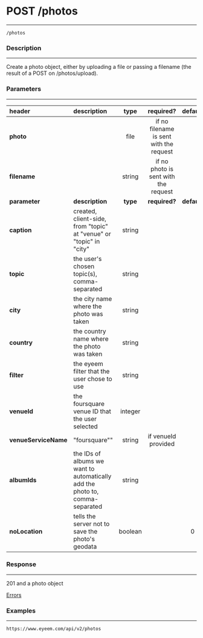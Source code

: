 # POST /photos
***
`/photos`

### Description
***
Create a photo object, either by uploading a file or passing a filename (the result of a POST on /photos/upload).

### Parameters
***

|header| description| type |required? |default|
|:---------|:--------------|:----------:|:------------:|:------------:|
|**photo**||file|if no filename is sent with the request||
|**filename**||string|if no photo is sent with the request||
|**parameter**| **description**| **type** |**required?** |**default**|
|**caption**| created, client-side, from "topic" at "venue" or "topic" in "city"|string|||
|**topic**|  the user's chosen topic(s), comma-separated|string|||
|**city**|the city name where the photo was taken|string|||
|**country**|the country name where the photo was taken|string|||
|**filter**| the eyeem filter that the user chose to use|string|||
|**venueId**|the foursquare venue ID that the user selected|integer| ||
|**venueServiceName**|"foursquare""|string|if venueId provided||
|**albumIds**| the IDs of albums we want to automatically add the photo to, comma-separated|string|||
|**noLocation**|tells the server not to save the photo's geodata|boolean| |0|

### Response
***

201 and a photo object

[Errors](../../resources/errors.md)

### Examples
***

`https://www.eyeem.com/api/v2/photos`




